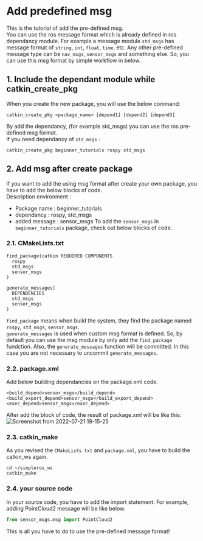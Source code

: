 # Add predefined msg
This is the tutorial of add the pre-defined msg.\
You can use the ros message format which is already defined in ros dependancy module. For example a message module `std_msgs` has message format of 
`string`, `int`, `float`, `time`, etc. Any other pre-defined message type can be `nav_msgs`, `sensor_msgs` and something else. So, you can use this 
msg format by simple workflow in below.

## 1. Include the dependant module while catkin_create_pkg
When you create the new package, you will use the below command:
```
catkin_create_pkg <package_name> [depend1] [depend2] [depend3]
```
By add the dependancy, (for example std_msgs) you can use the ros pre-defined msg format.\
If you need dependancy of `std_msgs` :
```
catkin_create_pkg beginner_tutorials rospy std_msgs
```

## 2. Add msg after create package
If you want to add the using msg format after create your own package, you have to add the below blocks of code.\
Description environment :
* Package name : beginner_tutorials
* dependancy : rospy, std_msgs
* added message : sensor_msgs 
To add the `sensor_msgs` in `beginner_tutorials` package, check out below blocks of code.

### 2.1. CMakeLists.txt
```
find_package(catkin REQUIRED COMPONENTS
  rospy
  std_msgs
  sensor_msgs
)

generate_messages(
  DEPENDENCIES
  std_msgs
  sensor_msgs
)
```
`find_package` means when build the system, they find the package named `rospy`, `std_msgs`, `sensor_msgs`.\
`generate_messages` is used when custom msg format is defined. So, by default you can use the msg module by only add the `find_package` fundction.
Also, the `generate_messages` function will be committed. In this case you are not necessary to uncommit `generate_messages`.

### 2.2. package.xml
Add below building dependancies on the package.xml code.
```
<build_depend>sensor_msgs</build_depend>
<build_export_depend>sensor_msgs</build_export_depend>
<exec_depend>sensor_msgs</exec_depend>
```
After add the block of code, the result of package.xml will be like this:
![Screenshot from 2022-07-21 18-15-25](https://user-images.githubusercontent.com/78340346/180177698-8707d8ed-7ea2-4ad5-944e-a03a323d9110.png)

### 2.3. catkin_make
As you revised the `CMakeLists.txt` and `package.xml`, you have to build the catkin_ws again.
```
cd ~/simpleros_ws
catkin_make
```

### 2.4. your source code
In your source code, you have to add the import statement. For example, adding PointCloud2 message will be like below.
```python
from sensor_msgs.msg import PointCloud2 
```
This is all you have to do to use the pre-defined message format!





